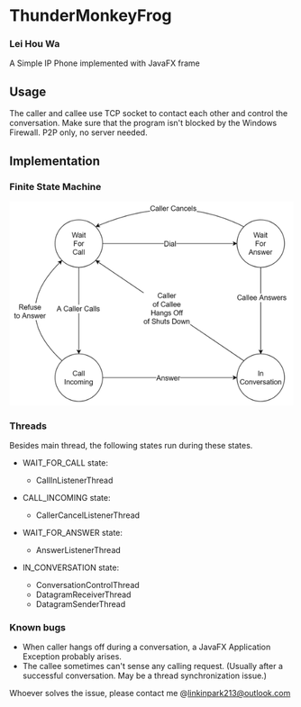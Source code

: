 # ThunderMonkeyFrog
### Lei Hou Wa

A Simple IP Phone implemented with JavaFX frame

## Usage
The caller and callee use TCP socket to contact each other and control the conversation.
Make sure that the program isn't blocked by the Windows Firewall.
P2P only, no server needed.

## Implementation
### Finite State Machine
![Oops, there should be an image here! Please pretend that there is one.](./img/FSM.png)

### Threads
Besides main thread, the following states run during these states.
* WAIT_FOR_CALL state: 
    * CallInListenerThread
    
* CALL_INCOMING state:
    * CallerCancelListenerThread
    
* WAIT_FOR_ANSWER state:
    * AnswerListenerThread
    
* IN_CONVERSATION state:
    * ConversationControlThread
    * DatagramReceiverThread
    * DatagramSenderThread
    
### Known bugs
* When caller hangs off during a conversation, a JavaFX Application Exception probably arises.
* The callee sometimes can't sense any calling request. (Usually after a successful conversation. May be a thread synchronization issue.)

Whoever solves the issue, please contact me @<linkinpark213@outlook.com>